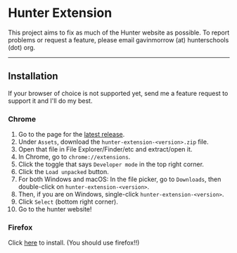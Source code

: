 # Hunter Extension

This project aims to fix as much of the Hunter website as possible. To report
problems or request a feature, please email gavinmorrow (at) hunterschools
(dot) org.

---

## Installation

If your browser of choice is not supported yet, send me a feature request to
support it and I'll do my best.

### Chrome

1. Go to the page for the [latest release][latest].
2. Under `Assets`, download the `hunter-extension-<version>.zip` file.
3. Open that file in File Explorer/Finder/etc and extract/open it.
4. In Chrome, go to `chrome://extensions`.
5. Click the toggle that says `Developer mode` in the top right corner.
6. Click the `Load unpacked` button.
7. For both Windows and macOS: In the file picker, go to `Downloads`, then
   double-click on `hunter-extension-<version>`.
8. Then, if you are on Windows, single-click `hunter-extension-<version>`.
9. Click `Select` (bottom right corner).
10. Go to the hunter website!

### Firefox

Click [here][firefox] to install. (You should use firefox!!)

[latest]: https://github.com/gavinmorrow/hunter-extension/releases/latest
[firefox]: https://github.com/gavinmorrow/hunter-extension/releases/download/v0.1.3/65a14653bc7c4e6ab617-0.1.4.xpi
